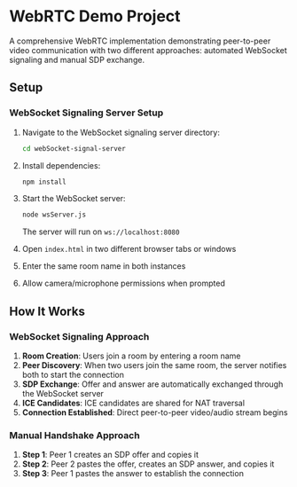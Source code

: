# WebRTC Demo Project

A comprehensive WebRTC implementation demonstrating peer-to-peer video communication with two different approaches: automated WebSocket signaling and manual SDP exchange.

## Setup

### WebSocket Signaling Server Setup

1. Navigate to the WebSocket signaling server directory:

   ```bash
   cd webSocket-signal-server
   ```

2. Install dependencies:

   ```bash
   npm install
   ```

3. Start the WebSocket server:

   ```bash
   node wsServer.js
   ```

   The server will run on `ws://localhost:8080`

4. Open `index.html` in two different browser tabs or windows
5. Enter the same room name in both instances
6. Allow camera/microphone permissions when prompted

## How It Works

### WebSocket Signaling Approach

1. **Room Creation**: Users join a room by entering a room name
2. **Peer Discovery**: When two users join the same room, the server notifies both to start the connection
3. **SDP Exchange**: Offer and answer are automatically exchanged through the WebSocket server
4. **ICE Candidates**: ICE candidates are shared for NAT traversal
5. **Connection Established**: Direct peer-to-peer video/audio stream begins

### Manual Handshake Approach

1. **Step 1**: Peer 1 creates an SDP offer and copies it
2. **Step 2**: Peer 2 pastes the offer, creates an SDP answer, and copies it
3. **Step 3**: Peer 1 pastes the answer to establish the connection
